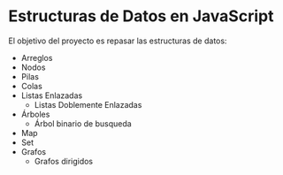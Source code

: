 # Estructuras de Datos en JavaScript

El objetivo del proyecto es repasar las estructuras de datos:

- Arreglos
- Nodos
- Pilas
- Colas
- Listas Enlazadas
  - Listas Doblemente Enlazadas
- Árboles
  - Árbol binario de busqueda
- Map
- Set
- Grafos
  - Grafos dirigidos

